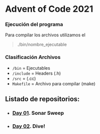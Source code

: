 # Advent of Code 2021

### Ejecución del programa
Para compilar los archivos utilizamos el 
> ./bin/nombre_ejecutable

### Clasificación Archivos
- `/bin` = Ejecutables
- `/include` = Headers (.h)
- `/src` = (.cc)
- `Makefile` = Archivo para compilar (make)

## Listado de repositorios:

- ### [Day 01](https://github.com/alu0101128894/Advent-of-Code/tree/main/Day%2001). Sonar Sweep

- ### [Day 02](https://github.com/alu0101128894/Advent-of-Code/tree/main/Day%2002). Dive!